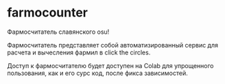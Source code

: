 # farmocounter
Фармосчитатель славянского osu!

Фармосчитатель представляет собой автоматизированный сервис для расчета и вычесления фармил в click the circles.

Доступ к фармосчитателю будет доступен на Colab для упрощенного пользования, как и его сурс код, после фикса зависимостей.
